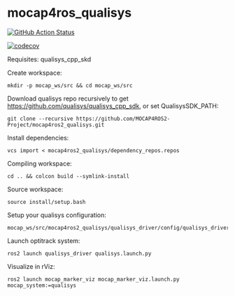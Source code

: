 # mocap4ros_qualisys

[![GitHub Action Status](https://github.com/MOCAP4ROS2-Project/mocap4ros2_optitrack/actions/workflows/main.yaml/badge.svg)](https://github.com/MOCAP4ROS2-Project/mocap_optitrack_driver)

[![codecov](https://codecov.io/gh/MOCAP4ROS2-Project/mocap_optitrack_driver/main/graph/badge.svg)](https://codecov.io/gh/MOCAP4ROS2-Project/mocap_optitrack_driver)

Requisites: qualisys_cpp_skd

Create workspace:
```
mkdir -p mocap_ws/src && cd mocap_ws/src
```
Download qualisys repo recursively to get https://github.com/qualisys/qualisys_cpp_sdk, or set QualisysSDK_PATH:
```
git clone --recursive https://github.com/MOCAP4ROS2-Project/mocap4ros2_qualisys.git
```
Install dependencies:
```
vcs import < mocap4ros2_qualisys/dependency_repos.repos
```
Compiling workspace:
```
cd .. && colcon build --symlink-install
```
Source workspace:
```
source install/setup.bash
```
Setup your qualisys configuration:
```
mocap_ws/src/mocap4ros2_qualisys/qualisys_driver/config/qualisys_driver_params.yaml
```
Launch optitrack system:
```
ros2 launch qualisys_driver qualisys.launch.py
```
Visualize in rViz:
```
ros2 launch mocap_marker_viz mocap_marker_viz.launch.py mocap_system:=qualisys
```
